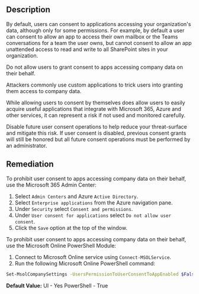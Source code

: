 ## Description

By default, users can consent to applications accessing your organization's data, although only for some permissions. For example, by default a user can consent to allow an app to access their own mailbox or the Teams conversations for a team the user owns, but cannot consent to allow an app unattended access to read and write to all SharePoint sites in your organization.

Do not allow users to grant consent to apps accessing company data on their behalf.

Attackers commonly use custom applications to trick users into granting them access to company data.

While allowing users to consent by themselves does allow users to easily acquire useful applications that integrate with Microsoft 365, Azure and other services, it can represent a risk if not used and monitored carefully.

Disable future user consent operations to help reduce your threat-surface and mitigate this risk. If user consent is disabled, previous consent grants will still be honored but all future consent operations must be performed by an administrator.

## Remediation

To prohibit user consent to apps accessing company data on their behalf, use the Microsoft 365 Admin Center:

1. Select `Admin Centers` and Azure `Active Directory`.
2. Select `Enterprise applications` from the Azure navigation pane.
3. Under `Security` select `Consent and permissions`.
4. Under `User consent for applications` select `Do not allow user consent`.
5. Click the `Save` option at the top of the window.

To prohibit user consent to apps accessing company data on their behalf, use the Microsoft Online PowerShell Module:

1. Connect to Microsoft Online service using `Connect-MSOLService`.
2. Run the following Microsoft Online PowerShell command:

```bash
Set-MsolCompanySettings -UsersPermissionToUserConsentToAppEnabled $False
```

**Default Value:** UI - Yes PowerShell - True
